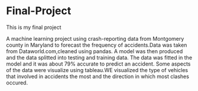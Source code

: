# Final-Project
 
This is my final project

A machine learning project using crash-reporting data from Montgomery county in Maryland to forecast the frequency of accidents.Data was taken from Dataworld.com,cleaned using pandas. A model was then produced and the data splitted into testing and training data. The data was fitted in the model and it was about 79% accurate to predict an accident. Some aspects of the data were visualize using tableau.WE visualized the type of vehicles that involved in accidents the most and the direction in which most clashes occured.

